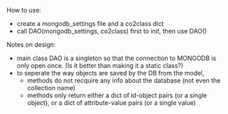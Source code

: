 How to use:
- create a mongodb_settings file and a co2class dict
- call DAO(mongodb_settings, co2class) first to init, then use DAO()

Notes on design:
- main class DAO is a singleton so that the connection to MONGODB is only open once. (Is it better than making it a static class?)
- to seperate the way objects are saved by the DB from the model, 
    * methods do not recquire any info about the database (not even the collection name)
    * methods only return either a dict of id-object pairs (or a single object), or a dict of attribute-value pairs (or a single value)
